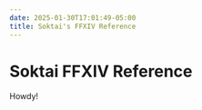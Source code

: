 ```yaml
---
date: 2025-01-30T17:01:49-05:00
title: Soktai's FFXIV Reference
---
```


# Soktai FFXIV Reference

Howdy!

